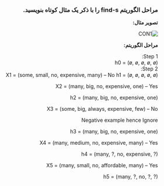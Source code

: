 <div dir="rtl">

### مراحل الگوریتم find-s را با ذکر یک مثال کوتاه بنویسید.


**تصویر مثال:**
<br/>

 ![CON1](https://www.vtupulse.com/wp-content/uploads/2020/09/image-13.png)

**مراحل الگوریتم:**
<br/>

Step 1:
<br/>
 h0 = (ø, ø, ø, ø, ø)
<br/>
Step 2:
<br/>
  X1 = (some, small, no, expensive, many) – No
  h1 = (ø, ø, ø, ø, ø)

  X2 = (many, big, no, expensive, one) – Yes

  h2 = (many, big, no, expensive, one)

X3 = (some, big, always, expensive, few) – No

  Negative example hence Ignore

  h3 = (many, big, no, expensive, one)

  X4 = (many, medium, no, expensive, many) – Yes

  h4 = (many, ?, no, expensive, ?)

  X5 = (many, small, no, affordable, many) – Yes

  h5 = (many, ?, no, ?, ?)

 </div>